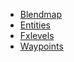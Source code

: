 - [Blendmap](Editing-Blendmap.md)
- [Entities](Editing-Entities.md)
- [Fxlevels](Editing-Fxlevels.md)
- [Waypoints](Editing-Waypoints.md)
